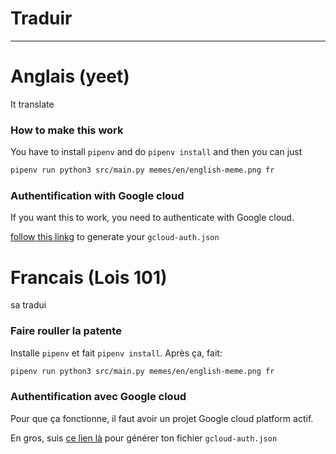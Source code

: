 # Traduir

---

# Anglais (yeet)

It translate

### How to make this work

You have to install `pipenv` and do `pipenv install` and then you can just 

``` sh
pipenv run python3 src/main.py memes/en/english-meme.png fr
```

### Authentification with Google cloud

If you want this to work, you need to authenticate with Google cloud.

[follow this linkg](https://cloud.google.com/docs/authentication/getting-started#linux-or-macos) to generate your `gcloud-auth.json` 

# Francais (Lois 101)

sa tradui

### Faire rouller la patente

Installe `pipenv` et fait `pipenv install`. Après ça, fait:

``` sh
pipenv run python3 src/main.py memes/en/english-meme.png fr
```

### Authentification avec Google cloud

Pour que ça fonctionne, il faut avoir un projet Google cloud platform actif.

En gros, suis [ce lien là](https://cloud.google.com/docs/authentication/getting-started#linux-or-macos) pour générer ton fichier `gcloud-auth.json` 

